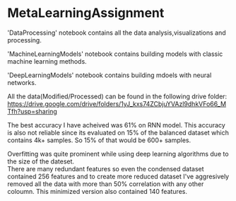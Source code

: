# MetaLearningAssignment

'DataProcessing' notebook contains all the data analysis,visualizations and processing.  

'MachineLearningModels' notebook contains building models with classic machine learning methods.  

'DeepLearningModels' notebook contains building mdoels with neural networks.  



All the data(Modified/Processed) can be found in the following drive folder: https://drive.google.com/drive/folders/1yJ_kxs74ZCbjuYVAzl9dhkVFo66_MTfh?usp=sharing

The best accuracy I have acheived was 61% on RNN model. This accuracy is also not reliable since its evaluated on 15% of the balanced dataset which contains 4k+ samples. So 15% of that would be 600+ samples.  

Overfitting was quite prominent while using deep learning algorithms due to the size of the dateset.  
There are many redundant features so even the condensed dataset contained 256 features and to create more reduced dataset I've aggresively removed all the data with more than 50% correlation with any other coloumn. This minimized version also contained 140 features.  
